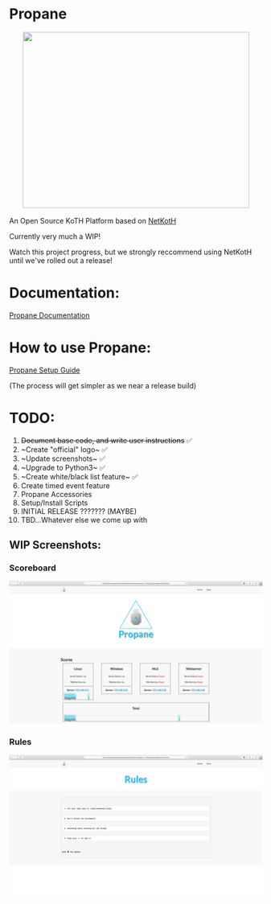 # Propane

<p align="center">
<img src="https://raw.githubusercontent.com/InjectionSoftwareDevelopment/Propane/master/propane-logo.png" width=450px height=350px/>
</p>


An Open Source KoTH Platform based on [NetKotH](https://github.com/NetKotH/netkoth-python)

Currently very much a WIP!

Watch this project progress, but we strongly reccommend using NetKotH until we've rolled out a release!


# Documentation:
[Propane Documentation](https://github.com/InjectionSoftwareDevelopment/Propane/blob/master/doc/markdown/)



# How to use Propane:
[Propane Setup Guide](https://github.com/InjectionSoftwareDevelopment/Propane/blob/master/doc/markdown/propane_setup.md)

(The process will get simpler as we near a release build)


# TODO:
1. ~~Document base code, and write user instructions~~ ✅
2. ~Create "official" logo~ ✅
3. ~Update screenshots~ ✅
4. ~Upgrade to Python3~ ✅
5. ~Create white/black list feature~ ✅
6. Create timed event feature
7. Propane Accessories
9. Setup/Install Scripts
9. INITIAL RELEASE ??????? (MAYBE)
10. TBD...Whatever else we come up with





## WIP Screenshots:

### Scoreboard

<img src="https://raw.githubusercontent.com/InjectionSoftwareDevelopment/Propane/master/scoreboard.png">

### Rules

<img src="https://raw.githubusercontent.com/InjectionSoftwareDevelopment/Propane/master/rules.png">
